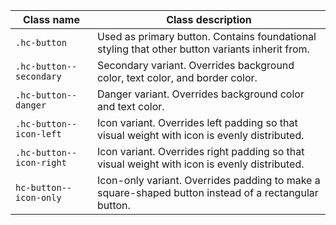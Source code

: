 | Class name               | Class description                                                                                    |
| ------------------------ | ---------------------------------------------------------------------------------------------------- |
| `.hc-button`             | Used as primary button. Contains foundational styling that other button variants inherit from.       |
| `.hc-button--secondary`  | Secondary variant. Overrides background color, text color, and border color.                         |
| `.hc-button--danger`     | Danger variant. Overrides background color and text color.                                           |
| `.hc-button--icon-left`  | Icon variant. Overrides left padding so that visual weight with icon is evenly distributed.          |
| `.hc-button--icon-right` | Icon variant. Overrides right padding so that visual weight with icon is evenly distributed.         |
| `hc-button--icon-only`   | Icon-only variant. Overrides padding to make a square-shaped button instead of a rectangular button. |
